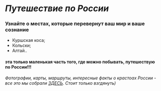 # _Путешествие по России_
### Узнайте о местах, которые перевернут ваш мир и ваше сознание

- Куршская коса;
- Кольски;
- Алтай..

#### эта только маленькая часть того, где можно побывать, путешествую по России!!!

*Фотографии, карты, маршруты, интересные факты  о крастоах России - все это мы собрали [ЗДЕСЬ](https://aleksandra130101.github.io/russian-travel/). Стоит только взгдянуть)*

